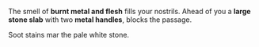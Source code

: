 The smell of **burnt metal and flesh** fills your nostrils. Ahead of you a **large stone slab** with two **metal handles**, blocks the passage.

Soot stains mar the pale white stone.